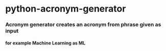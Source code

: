 # python-acronym-generator
### Acronym generator creates an acronym from phrase given as input
#### for example Machine Learning as ML
